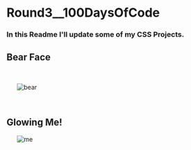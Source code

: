 # Round3__100DaysOfCode

<h3>In this Readme I'll update some of my CSS Projects.</h3>

<h2>Bear Face</h3>

<br>
<ol><img src="https://i.ibb.co/xjt9XJX/bear.png" alt="bear" border="0"></ol>
<br>

<h2>Glowing Me!</h2>
<ol><img src="https://i.ibb.co/cCgrHtF/me.png" alt="me" border="0"></ol>
<br>
